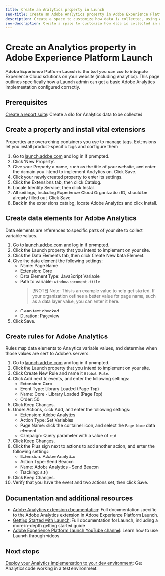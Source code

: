 ```yaml
---
title: Create an Analytics property in Launch
seo-title: Create an Adobe Analytics property in Adobe Experience Platform Launch
description: Create a space to customize how data is collected, using Adobe Experience Platform Launch.
seo-description: Create a space to customize how data is collected in Adobe Analytics, using Adobe Experience Platform Launch.
---
```


# Create an Analytics property in Adobe Experience Platform Launch

Adobe Experience Platform Launch is the tool you can use to integrate Experience Cloud solutions on your website (including Analytics). This page outlines specifically how a Launch admin can get a basic Adobe Analytics implementation configured correctly.

## Prerequisites

[Create a report suite](/help/admin/admin-console/create-report-suite.md): Create a silo for Analytics data to be collected

## Create a property and install vital extensions

Properties are overarching containers you use to manage tags. Extensions let you install product-specific tags and configure them.

1. Go to [launch.adobe.com](https://launch.adobe.com) and log in if prompted.
1. Click 'New Property'.
1. Give your Property a name, such as the title of your website, and enter the domain you intend to implement Analytics on. Click Save.
1. Click your newly created property to enter its settings.
1. Click the Extensions tab, then click Catalog.
1. Locate Identity Service, then click Install.
1. All settings, including Experience Cloud Organization ID, should be already filled out. Click Save.
1. Back in the extensions catalog, locate Adobe Analytics and click Install.

## Create data elements for Adobe Analytics

Data elements are references to specific parts of your site to collect variable values.

1. Go to [launch.adobe.com](https://launch.adobe.com) and log in if prompted.
2. Click the Launch property that you intend to implement on your site.
3. Click the Data Elements tab, then click Create New Data Element.
4. Give the data element the following settings:
   * Name: Page Name
   * Extension: Core
   * Data Element Type: JavaScript Variable
   * Path to variable: `window.document.title`
      > [!NOTE] Note: This is an example value to help get started. If your organization defines a better value for page name, such as a data layer value, you can enter it here.
   * Clean text checked
   * Duration: Pageview
5. Click Save.

## Create rules for Adobe Analytics

Rules map data elements to Analytics variable values, and determine when those values are sent to Adobe's servers.

1. Go to [launch.adobe.com](https://launch.adobe.com) and log in if prompted.
1. Click the Launch property that you intend to implement on your site.
1. Click Create New Rule and name it `Global Rule`.
1. Click Add next to events, and enter the following settings:
   * Extension: Core
   * Event Type: Library Loaded (Page Top)
   * Name: Core - Library Loaded (Page Top)
   * Order: 50
1. Click Keep Changes.
1. Under Actions, click Add, and enter the following settings:
   * Extension: Adobe Analytics
   * Action Type: Set Variables
   * Page Name: click the container icon, and select the `Page Name` data element.
   * Campaign: Query parameter with a value of `cid`
1. Click Keep Changes.
1. Click the Plus sign next to actions to add another action, and enter the following settings:
   * Extension: Adobe Analytics
   * Action Type: Send Beacon
   * Name: Adobe Analytics - Send Beacon
   * Tracking: s.t()
1. Click Keep Changes.
1. Verify that you have the event and two actions set, then click Save.

## Documentation and additional resources

* [Adobe Analytics extension documentation](https://docs.adobelaunch.com/extension-reference/web/adobe-analytics-extension): Full documentation specific to the Adobe Analytics extension in Adobe Experience Platform Launch.
* [Getting Started with Launch](https://docs.adobelaunch.com/getting-started): Full documentation for Launch, including a more in-depth getting started guide
* [Adobe Experience Platform Launch YouTube channel](https://www.youtube.com/channel/UCa84ntcvYhPArOBsZIRE2Jw/videos?view=0&shelf_id=0&sort=dd): Learn how to use Launch through videos

## Next steps

[Deploy your Analytics implementation to your dev environment](deploy-dev.md): Get Analytics code working in a test environment.
